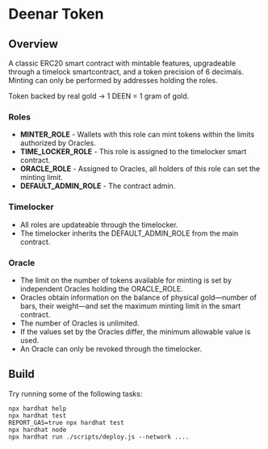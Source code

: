 # Deenar Token

## Overview

A classic ERC20 smart contract with mintable features, upgradeable through a timelock smartcontract, and a token precision of 6 decimals. Minting can only be performed by addresses holding the roles.

Token backed by real gold -> 1 DEEN = 1 gram of gold.

### Roles
* **MINTER_ROLE** - Wallets with this role can mint tokens within the limits authorized by Oracles.
* **TIME_LOCKER_ROLE** - This role is assigned to the timelocker smart contract.
* **ORACLE_ROLE** - Assigned to Oracles, all holders of this role can set the minting limit.
* **DEFAULT_ADMIN_ROLE** - The contract admin.

### Timelocker

* All roles are updateable through the timelocker.
* The timelocker inherits the DEFAULT_ADMIN_ROLE from the main contract.

### Oracle

* The limit on the number of tokens available for minting is set by independent Oracles holding the ORACLE_ROLE.
* Oracles obtain information on the balance of physical gold—number of bars, their weight—and set the maximum minting limit in the smart contract.
* The number of Oracles is unlimited.
* If the values set by the Oracles differ, the minimum allowable value is used.
* An Oracle can only be revoked through the timelocker.

## Build

Try running some of the following tasks:

```shell
npx hardhat help
npx hardhat test
REPORT_GAS=true npx hardhat test
npx hardhat node
npx hardhat run ./scripts/deploy.js --network ....
```
